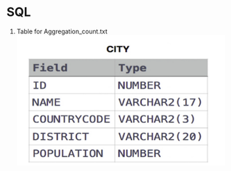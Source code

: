 # SQL

<ol>
  <li>Table for Aggregation_count.txt</li>
  <img src="city.png" width=500 height=300>
  
  </ol>
